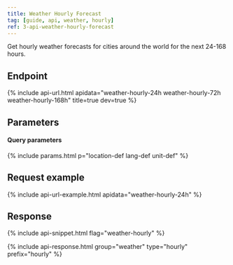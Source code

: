 ```yaml
---
title: Weather Hourly Forecast
tag: [guide, api, weather, hourly]
ref: 3-api-weather-hourly-forecast
---
```


Get hourly weather forecasts for cities around the world for the next 24-168 hours.

## Endpoint

{% include api-url.html apidata="weather-hourly-24h weather-hourly-72h weather-hourly-168h" title=true dev=true %}
  
## Parameters

#### Query parameters

{% include params.html p="location-def lang-def unit-def" %}

## Request example

{% include api-url-example.html apidata="weather-hourly-24h" %}

## Response

{% include api-snippet.html flag="weather-hourly" %}

{% include api-response.html group="weather" type="hourly" prefix="hourly" %}
